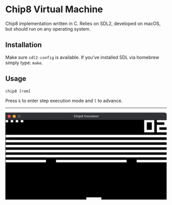 # Chip8 Virtual Machine

Chip8 implementation written in C. Relies on SDL2, developed on macOS, but should run on any operating system.

## Installation

Make sure `sdl2-config` is available. If you've installed SDL via homebrew simply type: `make`.

## Usage

```
chip8 [rom]
```

Press `k` to enter step execution mode and `l` to advance.

---

![](https://raw.githubusercontent.com/kcholew4/chip8/main/demo/breakout.gif)
